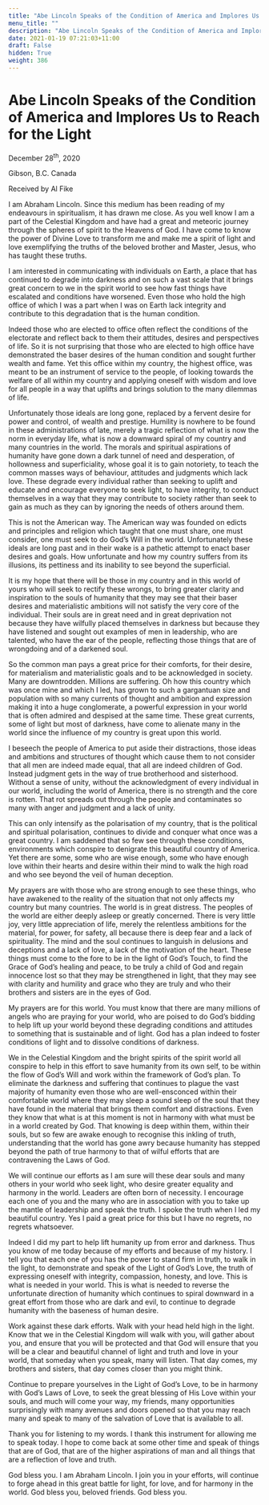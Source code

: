 ```yaml
---
title: "Abe Lincoln Speaks of the Condition of America and Implores Us to Reach for the Light"
menu_title: ""
description: "Abe Lincoln Speaks of the Condition of America and Implores Us to Reach for the Light"
date: 2021-01-19 07:21:03+11:00
draft: False
hidden: True
weight: 386
---
```

# Abe Lincoln Speaks of the Condition of America and Implores Us to Reach for the Light

December 28<sup>th</sup>, 2020

Gibson, B.C. Canada

Received by Al Fike



I am Abraham Lincoln. Since this medium has been reading of my endeavours in spiritualism, it has drawn me close. As you well know I am a part of the Celestial Kingdom and have had a great and meteoric journey through the spheres of spirit to the Heavens of God. I have come to know the power of Divine Love to transform me and make me a spirit of light and love exemplifying the truths of the beloved brother and Master, Jesus, who has taught these truths.

I am interested in communicating with individuals on Earth, a place that has continued to degrade into darkness and on such a vast scale that it brings great concern to we in the spirit world to see how fast things have escalated and conditions have worsened. Even those who hold the high office of which I was a part when I was on Earth lack integrity and contribute to this degradation that is the human condition.

Indeed those who are elected to office often reflect the conditions of the electorate and reflect back to them their attitudes, desires and perspectives of life. So it is not surprising that those who are elected to high office have demonstrated the baser desires of the human condition and sought further wealth and fame. Yet this office within my country, the highest office, was meant to be an instrument of service to the people, of looking towards the welfare of all within my country and applying oneself with wisdom and love for all people in a way that uplifts and brings solution to the many dilemmas of life. 

Unfortunately those ideals are long gone, replaced by a fervent desire for power and control, of wealth and prestige. Humility is nowhere to be found in these administrations of late, merely a tragic reflection of what is now the norm in everyday life, what is now a downward spiral of my country and many countries in the world. The morals and spiritual aspirations of humanity have gone down a dark tunnel of need and desperation, of hollowness and superficiality, whose goal it is to gain notoriety, to teach the common masses ways of behaviour, attitudes and judgments which lack love. These degrade every individual rather than seeking to uplift and educate and encourage everyone to seek light, to have integrity, to conduct themselves in a way that they may contribute to society rather than seek to gain as much as they can by ignoring the needs of others around them.

This is not the American way. The American way was founded on edicts and principles and religion which taught that one must share, one must consider, one must seek to do God’s Will in the world. Unfortunately these ideals are long past and in their wake is a pathetic attempt to enact baser desires and goals. How unfortunate and how my country suffers from its illusions, its pettiness and its inability to see beyond the superficial.

It is my hope that there will be those in my country and in this world of yours who will seek to rectify these wrongs, to bring greater clarity and inspiration to the souls of humanity that they may see that their baser desires and materialistic ambitions will not satisfy the very core of the individual. Their souls are in great need and in great deprivation not because they have wilfully placed themselves in darkness but because they have listened and sought out examples of men in leadership, who are talented, who have the ear of the people, reflecting those things that are of wrongdoing and of a darkened soul.

So the common man pays a great price for their comforts, for their desire, for materialism and materialistic goals and to be acknowledged in society. Many are downtrodden. Millions are suffering. Oh how this country which was once mine and which I led, has grown to such a gargantuan size and population with so many currents of thought and ambition and expression making it into a huge conglomerate, a powerful expression in your world that is often admired and despised at the same time. These great currents, some of light but most of darkness, have come to alienate many in the world since the influence of my country is great upon this world.

I beseech the people of America to put aside their distractions, those ideas and ambitions and structures of thought which cause them to not consider that all men are indeed made equal, that all are indeed children of God. Instead judgment gets in the way of true brotherhood and sisterhood. Without a sense of unity, without the acknowledgment of every individual in our world, including the world of America, there is no strength and the core is rotten. That rot spreads out through the people and contaminates so many with anger and judgment and a lack of unity.

This can only intensify as the polarisation of my country, that is the political and spiritual polarisation, continues to divide and conquer what once was a great country. I am saddened that so few see through these conditions, environments which conspire to denigrate this beautiful country of America. Yet there are some, some who are wise enough, some who have enough love within their hearts and desire within their mind to walk the high road and who see beyond the veil of human deception.

My prayers are with those who are strong enough to see these things, who have awakened to the reality of the situation that not only affects my country but many countries. The world is in great distress. The peoples of the world are either deeply asleep or greatly concerned. There is very little joy, very little appreciation of life, merely the relentless ambitions for the material, for power, for safety, all because there is deep fear and a lack of spirituality. The mind and the soul continues to languish in delusions and deceptions and a lack of love, a lack of the motivation of the heart.
These things must come to the fore to be in the light of God’s Touch, to find the Grace of God’s healing and peace, to be truly a child of God and regain innocence lost so that they may be strengthened in light, that they may see with clarity and humility and grace who they are truly and who their brothers and sisters are in the eyes of God. 

My prayers are for this world. You must know that there are many millions of angels who are praying for your world, who are poised to do God’s bidding to help lift up your world beyond these degrading conditions and attitudes to something that is sustainable and of light. God has a plan indeed to foster conditions of light and to dissolve conditions of darkness. 

We in the Celestial Kingdom and the bright spirits of the spirit world all conspire to help in this effort to save humanity from its own self, to be within the flow of God’s Will and work within the framework of God’s plan. To eliminate the darkness and suffering that continues to plague the vast majority of humanity even those who are well-ensconced within their comfortable world where they may sleep a sound sleep of the soul that they have found in the material that brings them comfort and distractions. Even they know that what is at this moment is not in harmony with what must be in a world created by God. That knowing is deep within them, within their souls, but so few are awake enough to recognise this inkling of truth, understanding that the world has gone awry because humanity has stepped beyond the path of true harmony to that of wilful efforts that are contravening the Laws of God. 

We will continue our efforts as I am sure will these dear souls and many others in your world who seek light, who desire greater equality and harmony in the world. Leaders are often born of necessity. I encourage each one of you and the many who are in association with you to take up the mantle of leadership and speak the truth. I spoke the truth when I led my beautiful country. Yes I paid a great price for this but I have no regrets, no regrets whatsoever.

Indeed I did my part to help lift humanity up from error and darkness. Thus you know of me today because of my efforts and because of my history. I tell you that each one of you has the power to stand firm in truth, to walk in the light, to demonstrate and speak of the Light of God’s Love, the truth of expressing oneself with integrity, compassion, honesty, and love. This is what is needed in your world. This is what is needed to reverse the unfortunate direction of humanity which continues to spiral downward in a great effort from those who are dark and evil, to continue to degrade humanity with the baseness of human desire.

Work against these dark efforts. Walk with your head held high in the light. Know that we in the Celestial Kingdom will walk with you, will gather about you, and ensure that you will be protected and that God will ensure that you will be a clear and beautiful channel of light and truth and love in your world, that someday when you speak, many will listen. That day comes, my brothers and sisters, that day comes closer than you might think.

Continue to prepare yourselves in the Light of God’s Love, to be in harmony with God’s Laws of Love, to seek the great blessing of His Love within your souls, and much will come your way, my friends, many opportunities surprisingly with many avenues and doors opened so that you may reach many and speak to many of the salvation of Love that is available to all.

Thank you for listening to my words. I thank this instrument for allowing me to speak today. I hope to come back at some other time and speak of things that are of God, that are of the higher aspirations of man and all things that are a reflection of love and truth.

God bless you. I am Abraham Lincoln. I join you in your efforts, will continue to forge ahead in this great battle for light, for love, and for harmony in the world. God bless you, beloved friends. God bless you.